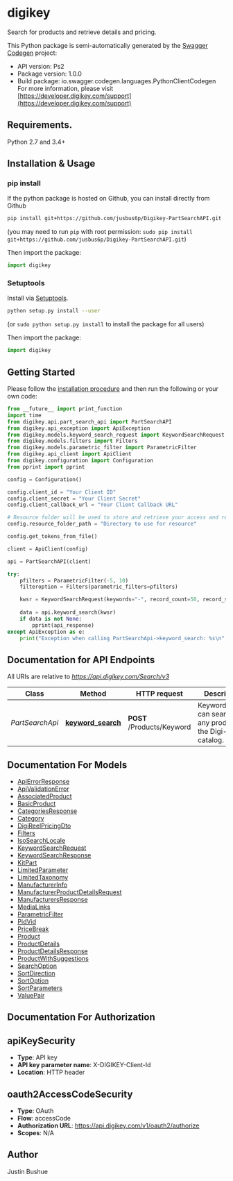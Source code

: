 # digikey
Search for products and retrieve details and pricing.

This Python package is semi-automatically generated by the [Swagger Codegen](https://github.com/swagger-api/swagger-codegen) project:

- API version: Ps2
- Package version: 1.0.0
- Build package: io.swagger.codegen.languages.PythonClientCodegen
For more information, please visit [https://developer.digikey.com/support](https://developer.digikey.com/support)

## Requirements.

Python 2.7 and 3.4+

## Installation & Usage
### pip install

If the python package is hosted on Github, you can install directly from Github

```sh
pip install git+https://github.com/jusbus6p/Digikey-PartSearchAPI.git
```
(you may need to run `pip` with root permission: `sudo pip install git+https://github.com/jusbus6p/Digikey-PartSearchAPI.git`)

Then import the package:
```python
import digikey 
```

### Setuptools

Install via [Setuptools](http://pypi.python.org/pypi/setuptools).

```sh
python setup.py install --user
```
(or `sudo python setup.py install` to install the package for all users)

Then import the package:
```python
import digikey
```

## Getting Started

Please follow the [installation procedure](#installation--usage) and then run the following or your own code:

```python
from __future__ import print_function
import time
from digikey.api.part_search_api import PartSearchAPI
from digikey.api_exception import ApiException
from digikey.models.keyword_search_request import KeywordSearchRequest
from digikey.models.filters import Filters
from digikey.models.parametric_filter import ParametricFilter
from digikey.api_client import ApiClient
from digikey.configuration import Configuration
from pprint import pprint

config = Configuration()

config.client_id = "Your Client ID"
config.client_secret = "Your Client Secret"
config.client_callback_url = "Your Client Callback URL"

# Resource folder will be used to store and retrieve your access and refresh tokens.
config.resource_folder_path = "Directory to use for resource"

config.get_tokens_from_file()

client = ApiClient(config)

api = PartSearchAPI(client)

try:
    pfilters = ParametricFilter(-5, 10)
    filteroption = Filters(parametric_filters=pfilters)

    kwsr = KeywordSearchRequest(keywords="-", record_count=50, record_start_position=0, filters=filteroption)
    
    data = api.keyword_search(kwsr)
    if data is not None:
        pprint(api_response)
except ApiException as e:
    print("Exception when calling PartSearchApi->keyword_search: %s\n" % e)

```

## Documentation for API Endpoints

All URIs are relative to *https://api.digikey.com/Search/v3*

Class | Method | HTTP request | Description
------------ | ------------- | ------------- | -------------
*PartSearchApi* | [**keyword_search**](docs/PartSearchApi.md#keyword_search) | **POST** /Products/Keyword | KeywordSearch can search for any product in the Digi-Key catalog.



## Documentation For Models

 - [ApiErrorResponse](docs/ApiErrorResponse.md)
 - [ApiValidationError](docs/ApiValidationError.md)
 - [AssociatedProduct](docs/AssociatedProduct.md)
 - [BasicProduct](docs/BasicProduct.md)
 - [CategoriesResponse](docs/CategoriesResponse.md)
 - [Category](docs/Category.md)
 - [DigiReelPricingDto](docs/DigiReelPricingDto.md)
 - [Filters](docs/Filters.md)
 - [IsoSearchLocale](docs/IsoSearchLocale.md)
 - [KeywordSearchRequest](docs/KeywordSearchRequest.md)
 - [KeywordSearchResponse](docs/KeywordSearchResponse.md)
 - [KitPart](docs/KitPart.md)
 - [LimitedParameter](docs/LimitedParameter.md)
 - [LimitedTaxonomy](docs/LimitedTaxonomy.md)
 - [ManufacturerInfo](docs/ManufacturerInfo.md)
 - [ManufacturerProductDetailsRequest](docs/ManufacturerProductDetailsRequest.md)
 - [ManufacturersResponse](docs/ManufacturersResponse.md)
 - [MediaLinks](docs/MediaLinks.md)
 - [ParametricFilter](docs/ParametricFilter.md)
 - [PidVid](docs/PidVid.md)
 - [PriceBreak](docs/PriceBreak.md)
 - [Product](docs/Product.md)
 - [ProductDetails](docs/ProductDetails.md)
 - [ProductDetailsResponse](docs/ProductDetailsResponse.md)
 - [ProductWithSuggestions](docs/ProductWithSuggestions.md)
 - [SearchOption](docs/SearchOption.md)
 - [SortDirection](docs/SortDirection.md)
 - [SortOption](docs/SortOption.md)
 - [SortParameters](docs/SortParameters.md)
 - [ValuePair](docs/ValuePair.md)


## Documentation For Authorization


## apiKeySecurity

- **Type**: API key
- **API key parameter name**: X-DIGIKEY-Client-Id
- **Location**: HTTP header

## oauth2AccessCodeSecurity

- **Type**: OAuth
- **Flow**: accessCode
- **Authorization URL**: https://api.digikey.com/v1/oauth2/authorize
- **Scopes**: N/A


## Author
Justin Bushue


